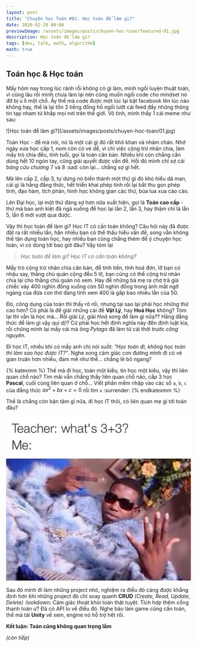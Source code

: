 ```yaml
---
layout: post
title: "Chuyện học Toán #01: Học toán để làm gì?"
date: 2020-02-20 00:00
previewImage: /assets/images/posts/chuyen-hoc-toan/featured-01.jpg
description: Học toán để làm gì?
tags: [dev, talk, math, algorithm]
math: true
---
```


## Toán học & Học toán

Mấy hôm nay trong lúc rảnh rỗi không có gì làm, mình ngồi luyện thuật toán, vì cũng lâu rồi mình chưa làm lại nên cũng muốn ngồi code cho mindset nó đỡ bị ù lì một chỗ. Ấy thế mà code được một lúc lại bật facebook lên lúc nào không hay, thế là lại tốn 3 tiếng đồng hồ ngồi lướt cái feed đầy những thông tin tạp nham từ khắp mọi nơi trên thế giới. Vô tình, mình thấy 1 cái meme như sau:

<div class="caption-image" markdown="1">
![Học toán để làm gì?](/assets/images/posts/chuyen-hoc-toan/01.jpg)
</div>

Toán Học - để mà nói, nó là một cái gì đó rất khô khan và nhàm chán. Nhớ ngày xưa học cấp 1, nom còn có vẻ dễ, vì chỉ việc cộng trừ nhân chia, làm mấy trò chia đều, tính tuổi, gọi là toán căn bản. Nhiều khi còn chẳng cần dùng hết 10 ngón tay, cũng giải quyết được vấn đề. Hồi đó mình chỉ sợ cái *bảng cửu chương* 7 và 8 :sad: còn lại... chẳng sợ gì hết.

Mà lên cấp 2, cấp 3, tự dưng nó biến thành một thứ gì đó khó hiểu dã man, cái gì là hằng đẳng thức, hết triển khai phép tính rồi lại bắt thu gọn phép tính, đạo hàm, tích phân, hình học không gian các thứ, búa lua xua cào cào.

Lên Đại học, lại một thứ đáng sợ hơn nữa xuất hiện, gọi là **Toán cao cấp** - thứ mà bao anh kiệt đã ngã xuống để học lại lần 2, lần 3, hay thậm chí là lần 5, lần 6 mới vượt qua được.

Vậy thì học toán để làm gì? Học IT có cần toán không? Câu hỏi này đã được đặt ra rất nhiều lần, hẳn nhiều bạn có thể thấu hiểu vấn đề, song vẫn không thể tận dụng toán học, hay nhiều bạn cũng chẳng thèm để ý chuyện học toán, vì có dùng tới bao giờ đâu? Vậy tóm lại

> *Học toán để làm gì? Học IT có cần toán không?*

Mấy trò cộng trừ nhân chia căn bản, để tính tiền, tính hoá đơn, lỡ bạn có nhậu say, thằng chủ quán cộng đểu 5 lít, bạn cũng có thể cộng trừ nhân chia lại cho thằng chủ quán nó xem. Hay để những bà mẹ ra chợ trả giá chiếc váy 400 nghìn đồng xuống còn 50 nghìn đồng trong ánh mắt ngỡ ngàng của đứa con thơ đang tính xem 400 là gấp bao nhiêu lần của 50.

Đó, công dụng của toán thì thấy rõ rồi, nhưng tại sao lại phải học những thứ cao hơn? Có phải là để giải những cái đề **Vật Lý**, hay **Hoá Học** không? Tóm lại thì vẫn là học mà... Rồi giải *Lý*, giải *Hoá* xong để làm gì nữa?? Hằng đẳng thức để làm gì vậy quí dị!? Cứ phải học hết định nghĩa này đến định luật kia, rồi chứng minh lại mấy cái mà ông *Pytago* đã làm từ cái thời *trước công nguyên*.

Đi học IT, nhiều khi có mấy anh chị nói suốt: *"Học toán đi, không học toán thì làm sao học được IT?"*. Nghe xong cảm giác con đường mình đi có vẻ gian truân hơn nhiều, đam mê như thế... chẳng lẽ bỏ ngang?

{% katexmm %}
Thế mà đi học, toán một kiểu, tin học một kiểu, vậy thì liên quan chỗ nào? Tìm mãi vẫn chẳng thấy liên quan chỗ nào, cấp 3 học **Pascal**, cuối cùng liên quan ở chỗ... Viết phần mềm nhập vào các số `a`, `b`, `c` của đẳng thức $ax^2 + bx + c = 0$ rồi tìm `x` :surrender:
{% endkatexmm %}

Thế là chẳng còn bận tâm gì nữa, đi học IT thôi, có liên quan mẹ gì tới toán đâu?

![Say no with Math](/assets/images/posts/chuyen-hoc-toan/02.jpg)

Sau đó mình đi làm những project nhỏ, nghiệm ra điều đó càng được khẳng định hơn khi những project đó chỉ xoay quanh **CRUD** *(Create, Read, Update, Delete)* :lookdown: Cảm giác thoát khỏi toán thật tuyệt. Tích hợp thêm cổng thanh toán ư? Đã có API lo về điều đó. Nghe bảo làm game cũng cần toán, thế mà tải **Unity** về xem, engine nó hỗ trợ hết rồi.

**Kết luận: Toán cũng không quan trọng lắm**

*(còn tiếp)*